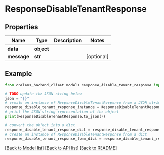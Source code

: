 # ResponseDisableTenantResponse


## Properties

Name | Type | Description | Notes
------------ | ------------- | ------------- | -------------
**data** | **object** |  | 
**message** | **str** |  | [optional] 

## Example

```python
from onelens_backend_client.models.response_disable_tenant_response import ResponseDisableTenantResponse

# TODO update the JSON string below
json = "{}"
# create an instance of ResponseDisableTenantResponse from a JSON string
response_disable_tenant_response_instance = ResponseDisableTenantResponse.from_json(json)
# print the JSON string representation of the object
print(ResponseDisableTenantResponse.to_json())

# convert the object into a dict
response_disable_tenant_response_dict = response_disable_tenant_response_instance.to_dict()
# create an instance of ResponseDisableTenantResponse from a dict
response_disable_tenant_response_form_dict = response_disable_tenant_response.from_dict(response_disable_tenant_response_dict)
```
[[Back to Model list]](../README.md#documentation-for-models) [[Back to API list]](../README.md#documentation-for-api-endpoints) [[Back to README]](../README.md)


